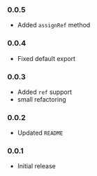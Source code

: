 ### 0.0.5

- Added `assignRef` method

### 0.0.4
- Fixed default export

### 0.0.3
- Added `ref` support
- small refactoring

### 0.0.2
- Updated `README`

### 0.0.1
- Initial release
